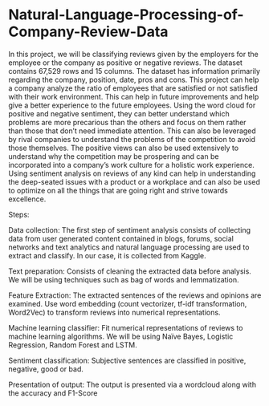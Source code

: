 # Natural-Language-Processing-of-Company-Review-Data
In this project, we will be classifying reviews given by the employers for the employee or the company as positive or negative reviews. The dataset contains 67,529 rows and 15 columns. The dataset has information primarily regarding the company, position, date, pros and cons. This project can help a company analyze the ratio of employees that are satisfied or not satisfied with their work environment. This can help in future improvements and help give a better experience to the future employees. Using the word cloud for positive and negative sentiment, they can better understand which problems are more precarious than the others and focus on them rather than those that don’t need immediate attention. This can also be leveraged by rival companies to understand the problems of the competition to avoid those themselves. The positive views can also be used extensively to understand why the competition may be prospering and can be incorporated into a company’s work culture for a holistic work experience. Using sentiment analysis on reviews of any kind can help in understanding the deep-seated issues with a product or a workplace and can also be used to optimize on all the things that are going right and strive towards excellence.

Steps:

Data collection: The first step of sentiment analysis consists of collecting data from user generated content contained in blogs, forums, social networks and text analytics and natural language processing are used to extract and classify. In our case, it is collected from Kaggle.

Text preparation: Consists of cleaning the extracted data before analysis. We will be using techniques such as bag of words and lemmatization.

Feature Extraction: The extracted sentences of the reviews and opinions are examined. Use word embedding (count vectorizer, tf-idf transformation, Word2Vec) to transform reviews into numerical representations.

Machine learning classifier: Fit numerical representations of reviews to machine learning algorithms. We will be using Naïve Bayes, Logistic Regression, Random Forest and LSTM.

Sentiment classification: Subjective sentences are classified in positive, negative, good or bad.

Presentation of output: The output is presented via a wordcloud along with the accuracy and F1-Score
